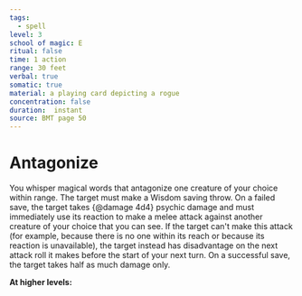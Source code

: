 ```yaml
---
tags:
  - spell
level: 3
school of magic: E
ritual: false
time: 1 action
range: 30 feet
verbal: true
somatic: true
material: a playing card depicting a rogue
concentration: false
duration:  instant
source: BMT page 50
---
```

# Antagonize
You whisper magical words that antagonize one creature of your choice within range. The target must make a Wisdom saving throw. On a failed save, the target takes {@damage 4d4} psychic damage and must immediately use its reaction to make a melee attack against another creature of your choice that you can see. If the target can't make this attack (for example, because there is no one within its reach or because its reaction is unavailable), the target instead has disadvantage on the next attack roll it makes before the start of your next turn. On a successful save, the target takes half as much damage only.

**At higher levels:** 